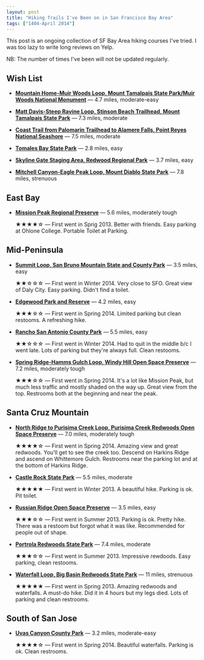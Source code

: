 ```yaml
---
layout: post
title: "Hiking Trails I've Been on in San Francisco Bay Area"
tags: ["1404-April 2014"]
---
```


This post is an ongoing collection of SF Bay Area hiking courses I've tried. I was too lazy to write long reviews on Yelp.

NB: The number of times I've been will not be updated regularly.

## Wish List

* **[Mountain Home-Muir Woods Loop, Mount Tamalpais State Park/Muir Woods National Monument](http://www.bahiker.com/northbayhikes/mountainhome.html)** — 4.7 miles, moderate-easy

* **[Matt Davis-Steep Ravine Loop, Stinson Beach Trailhead, Mount Tamalpais State Park](http://bahiker.com/northbayhikes/stinson.html)** — 7.3 miles, moderate

* **[Coast Trail from Palomarin Trailhead to Alamere Falls, Point Reyes National Seashore](http://bahiker.com/northbayhikes/palomarin.html)** — 7.5 miles, moderate

* **[Tomales Bay State Park](http://bahiker.com/northbayhikes/tomales.html)** — 2.8 miles, easy

* **[Skyline Gate Staging Area, Redwood Regional Park](http://www.bahiker.com/eastbayhikes/redwood.html)** — 3.7 miles, easy

* **[Mitchell Canyon-Eagle Peak Loop, Mount Diablo State Park](http://bahiker.com/eastbayhikes/mdsp/mcep.html)** — 7.8 miles, strenuous

## East Bay

* **[Mission Peak Regional Preserve](http://www.bahiker.com/eastbayhikes/missionpeak.html)** — 5.6 miles, moderately tough

    ★★★★☆ — First went in Sprig 2013. Better with friends. Easy parking at Ohlone College. Portable Toilet at Parking.

## Mid-Peninsula

* **[Summit Loop, San Bruno Mountain State and County Park](http://www.bahiker.com/southbayhikes/sanbrunosummit.html)** — 3.5 miles, easy

    ★★☆☆☆ — First went in Winter 2014. Very close to SFO. Great view of Daly City. Easy parking. Didn't find a toilet.

* **[Edgewood Park and Reserve](http://www.bahiker.com/southbayhikes/edgewood.html)** — 4.2 miles, easy

    ★★★☆☆ — First went in Spring 2014. Limited parking but clean restooms. A refreshing hike.

* **[Rancho San Antonio County Park](http://www.bahiker.com/southbayhikes/rancho.html)** — 5.5 miles, easy

    ★★☆☆☆ — First went in Winter 2014. Had to quit in the middle b/c I went late. Lots of parking but they're always full. Clean restooms.

* **[Spring Ridge-Hamms Gulch Loop, Windy Hill Open Space Preserve](http://www.bahiker.com/southbayhikes/whsrhg.html)** — 7.2 miles, moderately tough

    ★★★☆☆ — First went in Spring 2014. It's a lot like Mission Peak, but much less traffic and mostly shaded on the way up. Great view from the top. Restrooms both at the beginning and near the peak.

## Santa Cruz Mountain

* **[North Ridge to Purisima Creek Loop, Purisima Creek Redwoods Open Space Preserve](http://www.everytrail.com/guide/purisima-creek-redwoods)** — 7.0 miles, moderately tough

    ★★★★☆ — First went in Spring 2014. Amazing view and great redwoods. You'll get to see the creek too. Descend on Harkins Ridge and ascend on Whittemore Gulch. Restrooms near the parking lot and at the bottom of Harkins Ridge.

* **[Castle Rock State Park](http://www.bahiker.com/southbayhikes/castlerock.html)** — 5.5 miles, moderate

    ★★★★★ — First went in Winter 2013. A beautiful hike. Parking is ok. Pit toilet.

* **[Russian Ridge Open Space Preserve](http://www.bahiker.com/southbayhikes/russianridge.html)** — 3.5 miles, easy

    ★★★☆☆ — First went in Summer 2013. Parking is ok. Pretty hike. There was a restoom but forgot what it was like. Recommended for people out of shape.

* **[Portrola Redwoods State Park](http://www.bahiker.com/southbayhikes/portola.html)** — 7.4 miles, moderate

    ★★★☆☆ — First went in Summer 2013. Impressive rewdoods. Easy parking, clean restooms.

* **[Waterfall Loop, Big Basin Redwoods State Park](http://www.bahiker.com/southbayhikes/bigbasin/waterfallloop.html)** — 11 miles, strenuous

    ★★★★★ — First went in Spring 2013. Amazing redwoods and waterfalls. A must-do hike. Did it in 4 hours but my legs died. Lots of parking and clean restrooms.

## South of San Jose

* **[Uvas Canyon County Park](http://www.bahiker.com/southbayhikes/uvas.html)** — 3.2 miles, moderate-easy

    ★★★★☆ — First went in Spring 2014. Beautiful waterfalls. Parking is ok. Clean restrooms.
